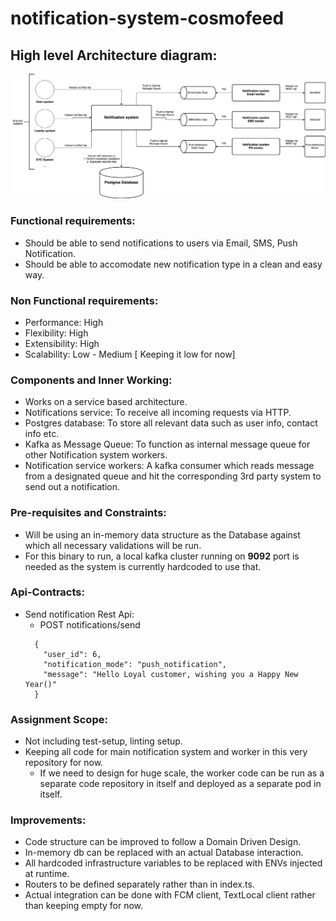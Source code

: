 # notification-system-cosmofeed

## High level Architecture diagram:
![alt text](https://github.com/padas2/notification-system-cosmofeed/blob/master/notification-system-cosmofeed.jpg?raw=true)

### Functional requirements:
* Should be able to send notifications to users via Email, SMS, Push Notification.
* Should be able to accomodate new notification type in a clean and easy way.

### Non Functional requirements:
* Performance: High
* Flexibility: High
* Extensibility: High
* Scalability: Low - Medium [ Keeping it low for now]

### Components and Inner Working:
* Works on a service based architecture.
* Notifications service: To receive all incoming requests via HTTP.
* Postgres database: To store all relevant data such as user info, contact info etc.
* Kafka as Message Queue: To function as internal message queue for other Notification system workers.
* Notification service workers: A kafka consumer which reads message from a designated queue and hit the corresponding 3rd party system to send out
                                a notification.

### Pre-requisites and Constraints:
* Will be using an in-memory data structure as the Database against which all necessary validations will be run.
* For this binary to run, a local kafka cluster running on **9092** port is needed as the system is currently hardcoded to use that.
  
### Api-Contracts:
* Send notification Rest Api:
  * POST notifications/send
  ```
    {
      "user_id": 6,
      "notification_mode": "push_notification",
      "message": "Hello Loyal customer, wishing you a Happy New Year()"
    }
  ```  

### Assignment Scope:
* Not including test-setup, linting setup.
* Keeping all code for main notification system and worker in this very repository for now.
  * If we need to design for huge scale, the worker code can be run as a separate code repository in itself and deployed as a separate pod in itself.

### Improvements:
* Code structure can be improved to follow a Domain Driven Design.
* In-memory db can be replaced with an actual Database interaction.
* All hardcoded infrastructure variables to be replaced with ENVs injected at runtime.
* Routers to be defined separately rather than in index.ts.
* Actual integration can be done with FCM client, TextLocal client rather than keeping empty for now.
